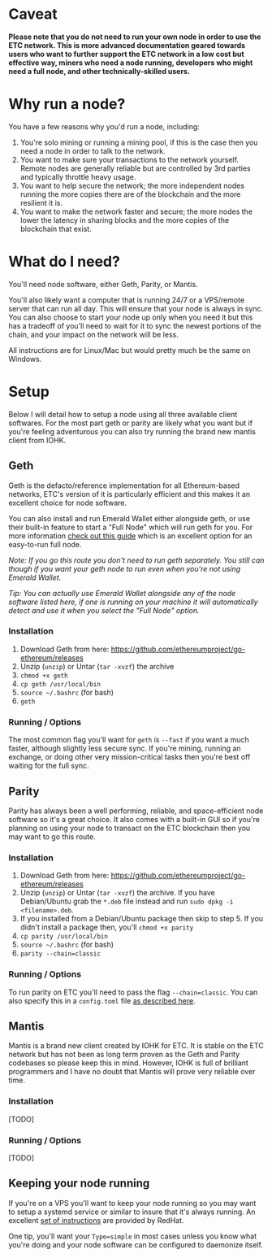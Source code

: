 # Caveat
**Please note that you do not need to run your own node in order to use the ETC network. This is more advanced documentation geared towards users who want to further support the ETC network in a low cost but effective way, miners who need a node running, developers who might need a full node, and other technically-skilled users.**

# Why run a node?
You have a few reasons why you'd run a node, including:
1. You're solo mining or running a mining pool, if this is the case then you need a node in order to talk to the network.
1. You want to make sure your transactions to the network yourself. Remote nodes are generally reliable but are controlled by 3rd parties and typically throttle heavy usage.
1. You want to help secure the network; the more independent nodes running the more copies there are of the blockchain and the more resilient it is.
1. You want to make the network faster and secure; the more nodes the lower the latency in sharing blocks and the more copies of the blockchain that exist.

# What do I need?
You'll need node software, either Geth, Parity, or Mantis.

You'll also likely want a computer that is running 24/7 or a VPS/remote server that can run all day. This will ensure that your node is always in sync. You can also choose to start your node up only when you need it but this has a tradeoff of you'll need to wait for it to sync the newest portions of the chain, and your impact on the network will be less.

All instructions are for Linux/Mac but would pretty much be the same on Windows.
# Setup

Below I will detail how to setup a node using all three available client softwares. For the most part geth or parity are likely what you want but if you're feeling adventurous you can also try running the brand new mantis client from IOHK.

## Geth

Geth is the defacto/reference implementation for all Ethereum-based networks, ETC's version of it is particularly efficient and this makes it an excellent choice for node software.

You can also install and run Emerald Wallet either alongside geth, or use their built-in feature to start a "Full Node" which will run geth for you. For more information [check out this guide](https://forum.ethereumclassic.org/t/using-emerald-wallet/1157) which is an excellent option for an easy-to-run full node.

*Note: If you go this route you don't need to run geth separately. You still can though if you want your geth node to run even when you're not using Emerald Wallet.*

*Tip: You can actually use Emerald Wallet alongside any of the node software listed here, if one is running on your machine it will automatically detect and use it when you select the "Full Node" option.*

### Installation
1. Download Geth from here: https://github.com/ethereumproject/go-ethereum/releases
1. Unzip (`unzip`) or Untar (`tar -xvzf`) the archive
1. `chmod +x geth`
1. `cp geth /usr/local/bin`
1. `source ~/.bashrc` (for bash)
1. `geth`

### Running / Options
The most common flag you'll want for `geth` is `--fast` if you want a much faster, although slightly less secure sync. If you're mining, running an exchange, or doing other very mission-critical tasks then you're best off waiting for the full sync.

## Parity
Parity has always been a well performing, reliable, and space-efficient node software so it's a great choice. It also comes with a built-in GUI so if you're planning on using your node to transact on the ETC blockchain then you may want to go this route.

### Installation
1. Download Geth from here: https://github.com/ethereumproject/go-ethereum/releases
1. Unzip (`unzip`) or Untar (`tar -xvzf`) the archive. If you have Debian/Ubuntu grab the `*.deb` file instead and run `sudo dpkg -i <filename>.deb`.
1. If you installed from a Debian/Ubuntu package then skip to step 5. If you didn't install a package then, you'll `chmod +x parity`
1. `cp parity /usr/local/bin`
1. `source ~/.bashrc` (for bash)
1. `parity --chain=classic`

### Running / Options
To run parity on ETC you'll need to pass the flag `--chain=classic`. You can also specify this in a `config.toml` file [as described here](https://wiki.parity.io/Configuring-Parity).

## Mantis
Mantis is a brand new client created by IOHK for ETC. It is stable on the ETC network but has not been as long term proven as the Geth and Parity codebases so please keep this in mind. However, IOHK is full of brilliant programmers and I have no doubt that Mantis will prove very reliable over time.

### Installation
[TODO]
### Running / Options
[TODO]

## Keeping your node running
If you're on a VPS you'll want to keep your node running so you may want to setup a systemd service or similar to insure that it's always running. An excellent [set of instructions](https://access.redhat.com/documentation/en-us/red_hat_enterprise_linux/7/html/system_administrators_guide/sect-Managing_Services_with_systemd-Unit_Files#sect-Managing_Services_with_systemd-Unit_File_Create) are provided by RedHat.

One tip, you'll want your `Type=simple` in most cases unless you know what you're doing and your node software can be configured to daemonize itself.